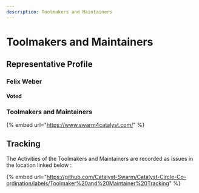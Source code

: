 ```yaml
---
description: Toolmakers and Maintainers
---
```


# Toolmakers and Maintainers

## Representative Profile

### Felix Weber

#### Voted

### Toolmakers and Maintainers

{% embed url="https://www.swarm4catalyst.com/" %}

## Tracking

The Activities of the Toolmakers and Maintainers are recorded as Issues in the location linked below :

{% embed url="https://github.com/Catalyst-Swarm/Catalyst-Circle-Co-ordination/labels/Toolmaker%20and%20Maintainer%20Tracking" %}



